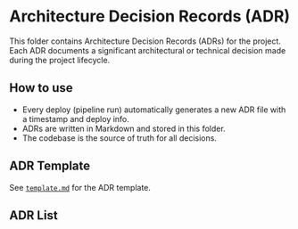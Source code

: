 # Architecture Decision Records (ADR)

This folder contains Architecture Decision Records (ADRs) for the project. Each ADR documents a significant architectural or technical decision made during the project lifecycle.

## How to use

- Every deploy (pipeline run) automatically generates a new ADR file with a timestamp and deploy info.
- ADRs are written in Markdown and stored in this folder.
- The codebase is the source of truth for all decisions.

## ADR Template

See [`template.md`](./template.md) for the ADR template.

## ADR List

<!-- The list of ADRs will be auto-generated or manually maintained here. -->
